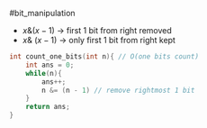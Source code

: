 #bit_manipulation
- $x \& (x - 1)$ -> first 1 bit from right removed
- $x \& ~(x - 1)$ -> only first 1 bit from right kept

```C++
int count_one_bits(int n){ // O(one bits count)
	int ans = 0;
	while(n){
		ans++;
		n &= (n - 1) // remove rightmost 1 bit
	}
	return ans;
}
```